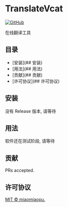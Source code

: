 # TranslateVcat

[![GitHub](https://img.shields.io/github/license/miaomiaopu/translatecat?style=flat-square)](./LICENSE)

在线翻译工具

## 目录

- [安装](## 安装)
- [用法](## 用法)
- [贡献](## 贡献)
- [许可协议](## 许可协议)

## 安装

没有 Release 版本, 请等待

## 用法

软件还在测试阶段, 请等待

## 贡献

PRs accepted.

## 许可协议

[MIT © miaomiaopu.](./LICENSE)
